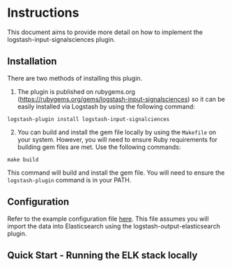 # Instructions

This document aims to provide more detail on how to implement the logstash-input-signalsciences plugin.

## Installation

There are two methods of installing this plugin.

1. The plugin is published on rubygems.org (https://rubygems.org/gems/logstash-input-signalsciences) so it can be easily installed via Logstash by using the following command:

`logstash-plugin install logstash-input-signalciences`

2. You can build and install the gem file locally by using the `Makefile` on your system. However, you will need to ensure Ruby requirements for building gem files are met. Use the following commands:

`make build`

This command will build and install the gem file. You will need to ensure the `logstash-plugin` command is in your PATH.

## Configuration

Refer to the example configuration file [here](logstash-input-signalsciences.conf). This file assumes you will import the data into Elasticsearch using the logstash-output-elasticsearch plugin.

## Quick Start - Running the ELK stack locally
